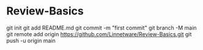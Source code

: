 # Review-Basics

git init
git add README.md
git commit -m "first commit"
git branch -M main
git remote add origin https://github.com/Linnetware/Review-Basics.git
git push -u origin main
